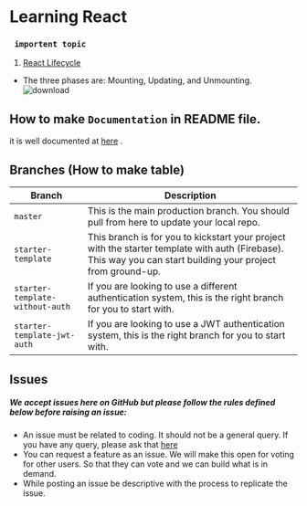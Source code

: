 # Learning React
### ` importent topic`
1. [React Lifecycle](https://www.w3schools.com/react/react_lifecycle.asp)
* The three phases are: Mounting, Updating, and Unmounting.\
![download](https://github.com/futureweb7/react-learning/assets/146654443/95018613-b590-4d2c-9d90-c548325de5bb)
<!-- # Getting Started with Create React App

This project was bootstrapped with [Create React App](https://github.com/facebook/create-react-app).
4
## Available Scripts
### `npm start`
In the project directory, you can run: -->


## How to make `Documentation` in README file. 
it is well documented at [here](http://google.com) .

## Branches (How to make table)
| Branch                           | Description   |
| -------------------------------- | ------------- |
| `master`                         | This is the main production branch. You should pull from here to update your local repo. |
| `starter-template`               | This branch is for you to kickstart your project with the starter template with auth (Firebase). This way you can start building your project from ground-up. |
| `starter-template-without-auth`  | If you are looking to use a different authentication system, this is the right branch for you to start with. |
| `starter-template-jwt-auth`      | If you are looking to use a JWT authentication system, this is the right branch for you to start with. |

## Issues
##### We accept issues here on GitHub but please follow the rules defined below before raising an issue:

* An issue must be related to coding. It should not be a general query. If you have any query, please ask that [here](http://google.com)
* You can request a feature as an issue. We will make this open for voting for other users. So that they can vote and we can build what is in demand.
* While posting an issue be descriptive with the process to replicate the issue.
